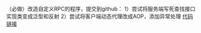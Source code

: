 （必做）改造自定义RPC的程序，提交到github：
1）尝试将服务端写死查找接口实现类变成泛型和反射
2）尝试将客户端动态代理改成AOP，添加异常处理
[代码链接](https://github.com/Moby2020/JAVA-000/tree/main/Week_09/rpc-demo)